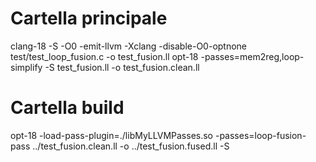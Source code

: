 # Cartella principale
clang-18 -S -O0 -emit-llvm -Xclang -disable-O0-optnone test/test_loop_fusion.c -o test_fusion.ll
opt-18 -passes=mem2reg,loop-simplify -S test_fusion.ll -o test_fusion.clean.ll
# Cartella build
opt-18 -load-pass-plugin=./libMyLLVMPasses.so -passes=loop-fusion-pass ../test_fusion.clean.ll -o ../test_fusion.fused.ll -S